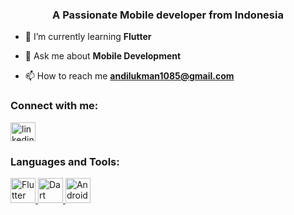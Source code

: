 <h3 align="center">A Passionate Mobile developer from Indonesia</h3>

- 🌱 I’m currently learning **Flutter**

- 💬 Ask me about **Mobile Development**

- 📫 How to reach me **andilukman1085@gmail.com**

<h3 align="left">Connect with me:</h3>
<p align="left">

<a href="https://www.linkedin.com/in/andi-lukman-040882288/" target="_blank">
<img align="center" src="https://raw.githubusercontent.com/rahuldkjain/github-profile-readme-generator/master/src/images/icons/Social/linked-in-alt.svg" alt="linkedin username" height="30" width="40" />
</a>

</p>

<h3 align="left">Languages and Tools:</h3>

<p align="left">

<a href="https://flutter.dev/" target="_blank" rel="noreferrer"> 
<img src="https://docs.flutter.dev/assets/images/branding/flutter/logo/default.svg" alt="Flutter" width="40" height="40"/> 
</a>

<a href="https://dart.dev/" target="_blank" rel="noreferrer"> 
<img src="https://docs.flutter.dev/assets/images/branding/dart/logo.svg" alt="Dart" width="40" height="40"/> 
</a> 

<a href="https://developer.android.com/studio" target="_blank" rel="noreferrer"> 
<img src="https://img.icons8.com/?size=96&id=P2AnGyiJxMpp&format=png" alt="Android Studio" width="40" height="40"/> 
</a> 

</p>
